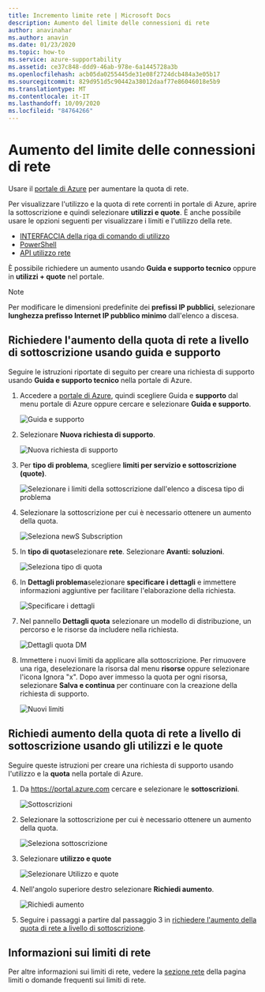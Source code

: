 ```yaml
---
title: Incremento limite rete | Microsoft Docs
description: Aumento del limite delle connessioni di rete
author: anavinahar
ms.author: anavin
ms.date: 01/23/2020
ms.topic: how-to
ms.service: azure-supportability
ms.assetid: ce37c848-ddd9-46ab-978e-6a1445728a3b
ms.openlocfilehash: acb05da0255445de31e08f2724dcb484a3e05b17
ms.sourcegitcommit: 829d951d5c90442a38012daaf77e86046018e5b9
ms.translationtype: MT
ms.contentlocale: it-IT
ms.lasthandoff: 10/09/2020
ms.locfileid: "84764266"
---
```

# <a name="networking-limit-increase"></a>Aumento del limite delle connessioni di rete

Usare il [portale di Azure](https://portal.azure.com) per aumentare la quota di rete.

Per visualizzare l'utilizzo e la quota di rete correnti in portale di Azure, aprire la sottoscrizione e quindi selezionare **utilizzi e quote**. È anche possibile usare le opzioni seguenti per visualizzare i limiti e l'utilizzo della rete.

* [INTERFACCIA della riga di comando di utilizzo](/cli/azure/network#az-network-list-usages)
* [PowerShell](/powershell/module/azurerm.network/get-azurermnetworkusage)
* [API utilizzo rete](/rest/api/virtualnetwork/virtualnetworks/listusage)

È possibile richiedere un aumento usando **Guida e supporto tecnico** oppure in **utilizzi + quote** nel portale.

> [!Note]
> Per modificare le dimensioni predefinite dei **prefissi IP pubblici**, selezionare **lunghezza prefisso Internet IP pubblico minimo** dall'elenco a discesa.

## <a name="request-networking-quota-increase-at-subscription-level-using-help--support"></a>Richiedere l'aumento della quota di rete a livello di sottoscrizione usando guida e supporto

Seguire le istruzioni riportate di seguito per creare una richiesta di supporto usando **Guida e supporto tecnico** nella portale di Azure.

1. Accedere a [portale di Azure](https://portal.azure.com), quindi scegliere Guida e **supporto** dal menu portale di Azure oppure cercare e selezionare **Guida e supporto**.

    ![Guida e supporto](./media/networking-quota-request/help-plus-support.png)

1. Selezionare **Nuova richiesta di supporto**.

    ![Nuova richiesta di supporto](./media/networking-quota-request/new-support-request.png)

1. Per **tipo di problema**, scegliere **limiti per servizio e sottoscrizione (quote)**.

    ![Selezionare i limiti della sottoscrizione dall'elenco a discesa tipo di problema](./media/networking-quota-request/select-quota-issue-type.png)

1. Selezionare la sottoscrizione per cui è necessario ottenere un aumento della quota.

    ![Seleziona newS Subscription](./media/networking-quota-request/select-subscription-support-request.png)

1. In **tipo di quota**selezionare **rete**. Selezionare **Avanti: soluzioni**.

    ![Seleziona tipo di quota](./media/networking-quota-request/select-quota-type-network.png)

1. In **Dettagli problema**selezionare **specificare i dettagli** e immettere informazioni aggiuntive per facilitare l'elaborazione della richiesta.

    ![Specificare i dettagli](./media/networking-quota-request/provide-details-link.png)

1. Nel pannello **Dettagli quota** selezionare un modello di distribuzione, un percorso e le risorse da includere nella richiesta.

    ![Dettagli quota DM](./media/networking-quota-request/quota-details-network.png)

1. Immettere i nuovi limiti da applicare alla sottoscrizione. Per rimuovere una riga, deselezionare la risorsa dal menu **risorse** oppure selezionare l'icona Ignora "x". Dopo aver immesso la quota per ogni risorsa, selezionare **Salva e continua** per continuare con la creazione della richiesta di supporto.

    ![Nuovi limiti](./media/networking-quota-request/network-new-limits.png)

## <a name="request-networking-quota-increase-at-subscription-level-using-usages--quotas"></a>Richiedi aumento della quota di rete a livello di sottoscrizione usando gli utilizzi e le quote

Seguire queste istruzioni per creare una richiesta di supporto usando l'utilizzo e la **quota** nella portale di Azure.

1. Da https://portal.azure.com cercare e selezionare le **sottoscrizioni**.

    ![Sottoscrizioni](./media/networking-quota-request/search-for-suscriptions.png)

1. Selezionare la sottoscrizione per cui è necessario ottenere un aumento della quota.

    ![Seleziona sottoscrizione](./media/networking-quota-request/select-subscription-change-quota.png)

1. Selezionare **utilizzo e quote**

    ![Selezionare Utilizzo e quote](./media/networking-quota-request/select-usage-plus-quotas.png)

1. Nell'angolo superiore destro selezionare **Richiedi aumento**.

    ![Richiedi aumento](./media/networking-quota-request/request-increase-from-subscription.png)

1. Seguire i passaggi a partire dal passaggio 3 in [richiedere l'aumento della quota di rete a livello di sottoscrizione](#request-networking-quota-increase-at-subscription-level-using-help--support).

## <a name="about-networking-limits"></a>Informazioni sui limiti di rete

Per altre informazioni sui limiti di rete, vedere la [sezione rete](../../azure-resource-manager/management/azure-subscription-service-limits.md#networking-limits) della pagina limiti o domande frequenti sui limiti di rete.
